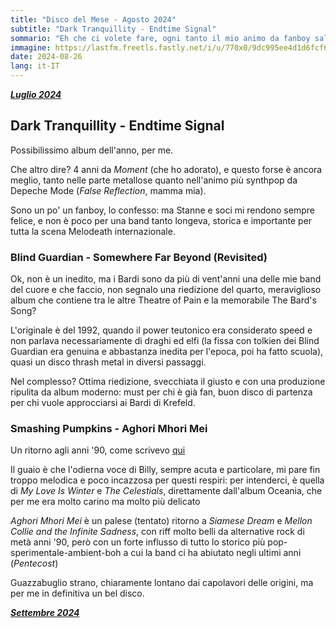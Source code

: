 ```yaml
---
title: "Disco del Mese - Agosto 2024"
subtitle: "Dark Tranquillity - Endtime Signal"
sommario: "Eh che ci volete fare, ogni tanto il mio animo da fanboy salta fuori."
immagine: https://lastfm.freetls.fastly.net/i/u/770x0/9dc995ee4d1d6fcf6ba47bf85124e9dd.jpg
date: 2024-08-26
lang: it-IT
---
```


[_**Luglio 2024**_](/posts/ita/disco-del-mese-07-2024)

## Dark Tranquillity - Endtime Signal

Possibilissimo album dell'anno, per me.

Che altro dire? 4 anni da _Moment_ (che ho adorato), e questo forse è ancora meglio, tanto nelle parte metallose quanto nell'animo più synthpop da Depeche Mode (_False Reflection_, mamma mia).

Sono un po' un fanboy, lo confesso: ma Stanne e soci mi rendono sempre felice, e non è poco per una band tanto longeva, storica e importante per tutta la scena Melodeath internazionale.

### Blind Guardian - Somewhere Far Beyond (Revisited)

Ok, non è un inedito, ma i Bardi sono da più di vent'anni una delle mie band del cuore e che faccio, non segnalo una riedizione del quarto, meraviglioso album che contiene tra le altre Theatre of Pain e la memorabile The Bard's Song?

L'originale è del 1992, quando il power teutonico era considerato speed e non parlava necessariamente di draghi ed elfi (la fissa con tolkien dei Blind Guardian era genuina e abbastanza inedita per l'epoca, poi ha fatto scuola), quasi un disco thrash metal in diversi passaggi.

Nel complesso? Ottima riedizione, svecchiata il giusto e con una produzione ripulita da album moderno: must per chi è già fan, buon disco di partenza per chi vuole approcciarsi ai Bardi di Krefeld.

### Smashing Pumpkins - Aghori Mhori Mei

Un ritorno agli anni '90, come scrivevo [qui](https://livellosegreto.it/@xabacadabra/112891596667913788)

Il guaio è che l'odierna voce di Billy, sempre acuta e particolare, mi pare fin troppo melodica e poco incazzosa per questi respiri: per intenderci, è quella di _My Love Is Winter_ e _The Celestials_, direttamente dall'album Oceania, che per me era molto carino ma molto più delicato

_Aghori Mhori Mei_ è un palese (tentato) ritorno a _Siamese Dream_ e _Mellon Collie and the Infinite Sadness_, con riff molto belli da alternative rock di metà anni '90, però con un forte influsso di tutto lo storico più pop-sperimentale-ambient-boh a cui la band ci ha abiutato negli ultimi anni (_Pentecost_) 

Guazzabuglio strano, chiaramente lontano dai capolavori delle origini, ma per me in definitiva un bel disco.

[_**Settembre 2024**_](/posts/ita/disco-del-mese-09-2024)